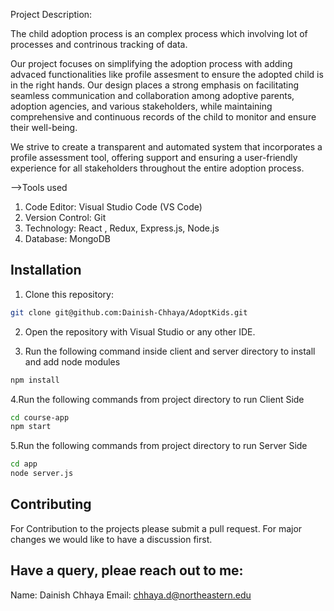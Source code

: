 Project Description: 

The child adoption process is an complex process which involving lot of processes and contrinous tracking of data.

Our project focuses on simplifying the adoption process with adding advaced functionalities like profile assesment to ensure the adopted child is in the right hands. Our design places a strong emphasis on facilitating seamless communication and collaboration among adoptive parents, adoption agencies, and various stakeholders, while maintaining comprehensive and continuous records of the child to monitor and ensure their well-being.

We strive to create a transparent and automated system that incorporates a profile assessment tool, offering support and ensuring a user-friendly experience for all stakeholders throughout the entire adoption process.

-->Tools used
 
1. Code Editor: Visual Studio Code (VS Code)
2. Version Control: Git
3. Technology: React , Redux, Express.js, Node.js 
4. Database: MongoDB
 
## Installation
 
1. Clone this repository:
 
```bash
git clone git@github.com:Dainish-Chhaya/AdoptKids.git
```
 
2. Open the repository with Visual Studio or any other IDE.
 
3. Run the following command inside client and server directory to install and add node modules
 
```bash
npm install
```
 
4.Run the following commands from project directory to run Client Side

```bash
cd course-app
npm start
```
 
5.Run the following commands from project directory to run Server Side
 
```bash
cd app
node server.js 
```

## Contributing
 
For Contribution to the projects please submit a pull request. For major changes we would like to have a discussion first.
 
 
## Have a query, pleae reach out to me:
Name: Dainish Chhaya
Email: chhaya.d@northeastern.edu








